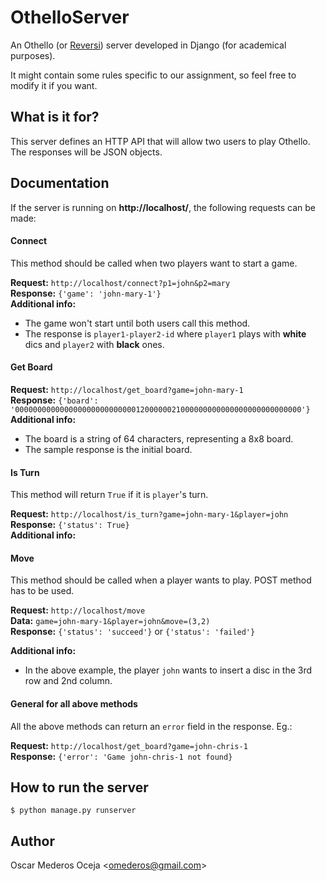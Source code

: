 OthelloServer
=============

An Othello (or [Reversi][1]) server developed in Django (for academical purposes).

It might contain some rules specific to our assignment, so feel free to modify it if you want.

What is it for?
---

This server defines an HTTP API that will allow two users to play Othello. The responses will be JSON objects.

Documentation
---

If the server is running on **http://localhost/**, the following requests can be made:

#### Connect

This method should be called when two players want to start a game.

**Request:** `http://localhost/connect?p1=john&p2=mary`  
**Response:** `{'game': 'john-mary-1'}`  
**Additional info:** 

- The game won't start until both users call this method.
- The response is `player1-player2-id` where `player1` plays with **white** dics and `player2` with **black** ones.


#### Get Board

**Request:** `http://localhost/get_board?game=john-mary-1`  
**Response:** `{'board': '0000000000000000000000000001200000021000000000000000000000000000'}`  
**Additional info:** 

- The board is a string of 64 characters, representing a 8x8 board.
- The sample response is the initial board.

#### Is Turn

This method will return `True` if it is `player`'s turn.

**Request:** `http://localhost/is_turn?game=john-mary-1&player=john`  
**Response:** `{'status': True}`  
**Additional info:** 

#### Move

This method should be called when a player wants to play. POST method has to be used.

**Request:** `http://localhost/move`  
**Data:** `game=john-mary-1&player=john&move=(3,2)`  
**Response:** `{'status': 'succeed'}` or `{'status': 'failed'}`

**Additional info:** 

- In the above example, the player `john` wants to insert a disc in the 3rd row and 2nd column.


#### General for all above methods

All the above methods can return an `error` field in the response. Eg.:

**Request:** `http://localhost/get_board?game=john-chris-1`  
**Response:** `{'error': 'Game john-chris-1 not found}`



How to run the server
---

    $ python manage.py runserver


Author
---

Oscar Mederos Oceja &lt;[omederos@gmail.com](mailto:omederos@gmail.com)>


[1]: http://en.wikipedia.org/wiki/Reversi